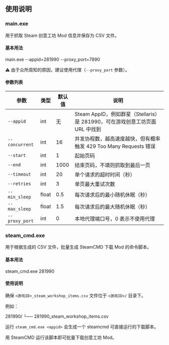 ## 使用说明

### main.exe

用于抓取 Steam 创意工坊 Mod 信息并保存为 CSV 文件。

#### 基本用法

main.exe --appid=281990 --proxy_port=7890

⚠️ 由于众所周知的原因，建议使用代理（`--proxy_port` 参数）。

#### 参数列表

| 参数          | 类型  | 默认值 | 说明                                                                      |
| ------------- | ----- | ------ | ------------------------------------------------------------------------- |
| `--appid`     | int   | 无     | Steam AppID，例如群星（Stellaris）是 281990，可在游戏创意工坊页面 URL 中找到 |
| `--concurrent`| int   | 16     | 并发协程数，越高速度越快，但有概率触发 429 Too Many Requests 错误       |
| `--start`     | int   | 1      | 起始页码                                                                  |
| `--end`       | int   | 1000   | 结束页码，不填则抓取到最后一页                                            |
| `--timeout`   | int   | 20     | 单个请求的超时时间（秒）                                                  |
| `--retries`   | int   | 3      | 单页最大重试次数                                                          |
| `--min_sleep` | float | 0.5    | 每次请求后的最小随机休眠（秒）                                            |
| `--max_sleep` | float | 1.5    | 每次请求后的最大随机休眠（秒）                                            |
| `--proxy_port`| int   | 0      | 本地代理端口号，0 表示不使用代理                                          |

### steam_cmd.exe

用于根据生成的 CSV 文件，批量生成 SteamCMD 下载 Mod 的命令脚本。

#### 基本用法

steam_cmd.exe 281990

#### 使用说明

确保 `<游戏ID>_steam_workshop_items.csv` 文件位于 `<游戏ID>/` 目录下。

例如：

281990/
└── 281990_steam_workshop_items.csv

运行 `steam_cmd.exe <appid>` 会生成一个 steamcmd 可直接运行的下载脚本。

用 SteamCMD 运行该脚本即可批量下载创意工坊 Mod。
